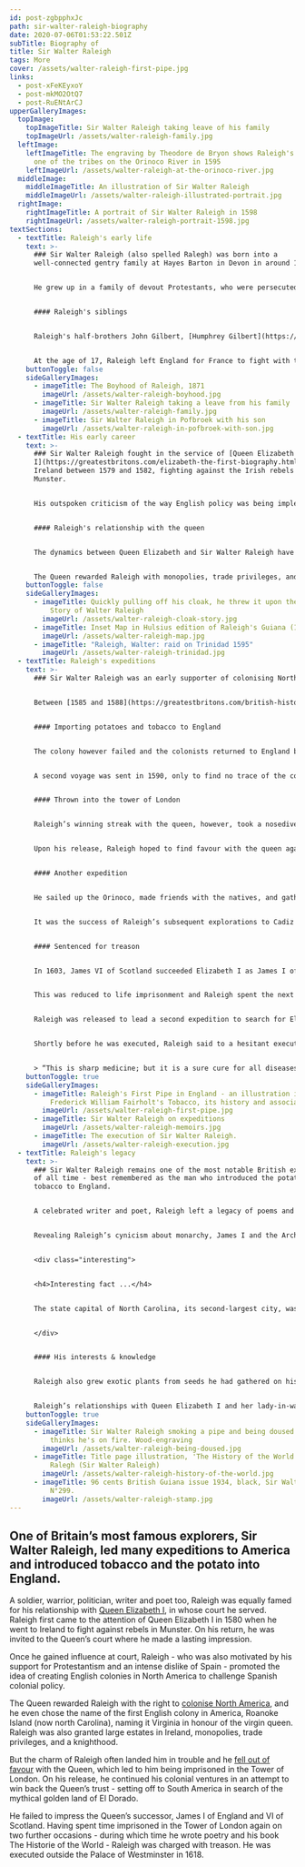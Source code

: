 ```yaml
---
id: post-zgbpphxJc
path: sir-walter-raleigh-biography
date: 2020-07-06T01:53:22.501Z
subTitle: Biography of
title: Sir Walter Raleigh
tags: More
cover: /assets/walter-raleigh-first-pipe.jpg
links:
  - post-xFeKEyxoY
  - post-mkMO2OtQ7
  - post-RuENtArCJ
upperGalleryImages:
  topImage:
    topImageTitle: Sir Walter Raleigh taking leave of his family
    topImageUrl: /assets/walter-raleigh-family.jpg
  leftImage:
    leftImageTitle: The engraving by Theodore de Bryon shows Raleigh's meeting with
      one of the tribes on the Orinoco River in 1595
    leftImageUrl: /assets/walter-raleigh-at-the-orinoco-river.jpg
  middleImage:
    middleImageTitle: An illustration of Sir Walter Raleigh
    middleImageUrl: /assets/walter-raleigh-illustrated-portrait.jpg
  rightImage:
    rightImageTitle: A portrait of Sir Walter Raleigh in 1598
    rightImageUrl: /assets/walter-raleigh-portrait-1598.jpg
textSections:
  - textTitle: Raleigh's early life
    text: >-
      ### Sir Walter Raleigh (also spelled Ralegh) was born into a
      well-connected gentry family at Hayes Barton in Devon in around 1552.


      He grew up in a family of devout Protestants, who were persecuted during the brief reign of Catholic Mary I (1553-8). From an early age Walter developed a dislike of Catholicism. Raleigh was the youngest of five sons of Catherine Champernowne and Walter Raleigh, both in their second marriages.


      #### Raleigh's siblings


      Raleigh's half-brothers John Gilbert, [Humphrey Gilbert](https://en.wikipedia.org/wiki/Humphrey_Gilbert), and Adrian Gilbert, and his brother [Carew Raleigh](https://en.wikipedia.org/wiki/Carew_Raleigh "Carew Raleigh") were also prominent during the reigns of Queen Elizabeth I and [King James I](https://en.wikipedia.org/wiki/James_VI_and_I). His half-brother Humphrey Gilbert was a prominent explorer and Member of Parliament, as was his brother Carew Raleigh.


      At the age of 17, Raleigh left England for France to fight with the Huguenots (French Protestants) in the Wars of Religion. In 1572, he attended Oriel College, Oxford, and studied law at the Middle Temple law college. During this time, he began his lifelong interest in writing poetry.
    buttonToggle: false
    sideGalleryImages:
      - imageTitle: The Boyhood of Raleigh, 1871
        imageUrl: /assets/walter-raleigh-boyhood.jpg
      - imageTitle: Sir Walter Raleigh taking a leave from his family
        imageUrl: /assets/walter-raleigh-family.jpg
      - imageTitle: Sir Walter Raleigh in Pofbroek with his son
        imageUrl: /assets/walter-raleigh-in-pofbroek-with-son.jpg
  - textTitle: His early career
    text: >-
      ### Sir Walter Raleigh fought in the service of [Queen Elizabeth
      I](https://greatestbritons.com/elizabeth-the-first-biography.html) in
      Ireland between 1579 and 1582, fighting against the Irish rebels in
      Munster.


      His outspoken criticism of the way English policy was being implemented in Ireland brought him to the attention of Queen Elizabeth, and he was invited to court in 1582. Charming the Queen with his valour and chivalry, Raleigh quickly became a firm favourite of the Queen’s.


      #### Raleigh's relationship with the queen


      The dynamics between Queen Elizabeth and Sir Walter Raleigh have been well documented, and legend has it that Raleigh once threw his cloak across a puddle so that the Queen could walk across without getting her feet wet.


      The Queen rewarded Raleigh with monopolies, trade privileges, and large estates in Ireland. In 1584 he became a Member of Parliament. The following year he was knighted and appointed warden of the tin mines of Cornwall and Devon. And in 1587, he was appointed captain of the Queen's Guard.
    buttonToggle: false
    sideGalleryImages:
      - imageTitle: Quickly pulling off his cloak, he threw it upon the ground. The
          Story of Walter Raleigh
        imageUrl: /assets/walter-raleigh-cloak-story.jpg
      - imageTitle: Inset Map in Hulsius edition of Raleigh's Guiana (1599)
        imageUrl: /assets/walter-raleigh-map.jpg
      - imageTitle: "Raleigh, Walter: raid on Trinidad 1595"
        imageUrl: /assets/walter-raleigh-trinidad.jpg
  - textTitle: Raleigh's expeditions
    text: >-
      ### Sir Walter Raleigh was an early supporter of colonising North America.


      Between [1585 and 1588](https://greatestbritons.com/british-history-timeline.html#8), Raleigh invested in a number of expeditions across the Atlantic, attempting to establish a colony near Roanoke, on the coast of what is now North Carolin, and name it “Virginia” in honour of the virgin queen, Elizabeth.


      #### Importing potatoes and tobacco to England


      The colony however failed and the colonists returned to England bringing with them potatoes and tobacco, two things unknown in Europe at the time. Potatoes were first grown on Raleigh’s estates in Ireland, and he has been credited with bringing potatoes and tobacco to Britain. He also popularised smoking at court.


      A second voyage was sent in 1590, only to find no trace of the colony. The settlement is now remembered as the "Lost Colony of Roanoke Island."


      #### Thrown into the tower of London


      Raleigh’s winning streak with the queen, however, took a nosedive in 1592 when it was discovered that he’d secretly married his lover, [Elizabeth ‘Bess’ Throckmorton](https://en.wikipedia.org/wiki/Elizabeth_Raleigh), a lady-in-waiting to [Queen Elizabeth I](https://greatestbritons.com/elizabeth-the-first-biography.html). Bess was already pregnant, which explained both the marriage and the secrecy. Enraged by their plotting behind her back, Elizabeth dismissed Bess and imprisoned both of them in the Tower of London. Walter was himself released after a few months, but banished from court for five years.


      Upon his release, Raleigh hoped to find favour with the queen again. During the time he was banned from the Queen’s Court, Raleigh led a few expeditions one of which was to Guiana (now Venezuela) in 1594 to search for El Dorado - the legendary land of gold.


      #### Another expedition


      He sailed up the Orinoco, made friends with the natives, and gathered stories about fabulous gold mines, however the expedition team, which included his brother Sir John Gilbert, failed to find the mysterious, El Dorado. Raleigh was able to discover some gold mines in South America, and did return to England with some gold. During the expedition, Raleigh also a celebrated writer, wrote The Discoverie of the Large, Rich and Beautiful Empyre of Guiana to promote colonialism.


      It was the success of Raleigh’s subsequent explorations to Cadiz and the Azores, against the Spaniards that reinstated him with the queen. He returned to the Queen’s Court in 1597, but his influence or power was not what it had once been.


      #### Sentenced for treason


      In 1603, James VI of Scotland succeeded Elizabeth I as James I of England. Raleigh’s dislike of Catholics and opposition to Spanish expansionism in South America were at odds with the King, who was keen to improve relations with Spain. The King disliked Raleigh, and that same year, Raleigh was accused of plotting against the King and sentenced to death.


      This was reduced to life imprisonment and Raleigh spent the next 12 years in the Tower of London, where he wrote several poems and the first volume of his 'The Historie of the World'. In spite of being held a prisoner at the Tower of London, Raleigh lived a comfortable lifestyle there with his family - his devoted wife Bess and their two sons, Walter and Carew. He also grew exotic plants there and practiced herbology, making herbal remedies from plants and other ingredients discovered on his expeditions.


      Raleigh was released to lead a second expedition to search for El Dorado in 1616. The expedition was a failure, and Raleigh also defied the king's instructions by attacking the Spanish. On his return to England, the original death sentence for treason was reinstated and on 29 October 1618, Raleigh was executed.


      Shortly before he was executed, Raleigh said to a hesitant executioner:


      > “This is sharp medicine; but it is a sure cure for all diseases. What dost thou fear? Strike, man, strike.”
    buttonToggle: true
    sideGalleryImages:
      - imageTitle: Raleigh's First Pipe in England - an illustration included in
          Frederick William Fairholt's Tobacco, its history and associations.
        imageUrl: /assets/walter-raleigh-first-pipe.jpg
      - imageTitle: Sir Walter Raleigh on expeditions
        imageUrl: /assets/walter-raleigh-memoirs.jpg
      - imageTitle: The execution of Sir Walter Raleigh.
        imageUrl: /assets/walter-raleigh-execution.jpg
  - textTitle: Raleigh's legacy
    text: >-
      ### Sir Walter Raleigh remains one of the most notable British explorers
      of all time - best remembered as the man who introduced the potato and
      tobacco to England.


      A celebrated writer and poet, Raleigh left a legacy of poems and books he had written during his imprisonment. With access to 500 books in the Tower of London’s library, he started working on his book The Historie of the World in 1614, the first five completed volumes of which were published that same year.


      Revealing Raleigh’s cynicism about monarchy, James I and the Archbishop of Canterbury, George Abbot, demanded copies to be seized and publication banned. Despite their efforts, the book became very popular and was reprinted many times during the 17th century.


      <div class="interesting">


      <h4>Interesting fact ...</h4>


      The state capital of North Carolina, its second-largest city, was named Raleigh in 1792, after the explorer sponsor of the [Roanoke Colony](https://en.wikipedia.org/wiki/Roanoke_Colony). In the city, a bronze statue, which has been moved around different locations within the city, was cast in honour of the city's namesake.


      </div>


      #### His interests & knowledge


      Raleigh also grew exotic plants from seeds he had gathered on his travels, which he grew in The Tower of London while imprisoned. He used the plants to create herbal medicines, which included his Balsam of Guiana, a potent medicinal cordial of strawberry water, and his ‘Great Cordial’ a mixture of 40 ingredients, including herbs, spices and powders of pearl, deer’s horn and ambergris (a secretion from a sperm whale’s intestines). With an interest in both herbology and alchemy, Raleigh shared this knowledge in The Historie of the World.


      Raleigh’s relationships with Queen Elizabeth I and her lady-in-waiting and his true love, [Elizabeth ‘Bess’ Throckmorton](https://en.wikipedia.org/wiki/Elizabeth_Raleigh) have intrigued historians for centuries, and has been the subject of the 1955 movie The Virgin Queen and the 2007 film, The Golden Age, starring Cate Blanchett as Queen Elizabeth I and Clive Owen as Raleigh.
    buttonToggle: true
    sideGalleryImages:
      - imageTitle: Sir Walter Raleigh smoking a pipe and being doused by a servant who
          thinks he's on fire. Wood-engraving
        imageUrl: /assets/walter-raleigh-being-doused.jpg
      - imageTitle: Title page illustration, 'The History of the World', by Walter
          Ralegh (Sir Walter Raleigh)
        imageUrl: /assets/walter-raleigh-history-of-the-world.jpg
      - imageTitle: 96 cents British Guiana issue 1934, black, Sir Walter Raleigh. SG
          N°299.
        imageUrl: /assets/walter-raleigh-stamp.jpg
---
```

## One of Britain’s most famous explorers, Sir Walter Raleigh, led many expeditions to America and introduced tobacco and the potato into England.

A soldier, warrior, politician, writer and poet too, Raleigh was equally famed for his relationship with [Queen Elizabeth I](https://greatestbritons.com/sir-walter-raleigh-biography.html#2), in whose court he served. Raleigh first came to the attention of Queen Elizabeth I in 1580 when he went to Ireland to fight against rebels in Munster. On his return, he was invited to the Queen’s court where he made a lasting impression.

Once he gained influence at court, Raleigh - who was also motivated by his support for Protestantism and an intense dislike of Spain - promoted the idea of creating English colonies in North America to challenge Spanish colonial policy.

The Queen rewarded Raleigh with the right to [colonise North America](https://greatestbritons.com/sir-walter-raleigh-biography.html#3), and he even chose the name of the first English colony in America, Roanoke Island (now north Carolina), naming it Virginia in honour of the virgin queen. Raleigh was also granted large estates in Ireland, monopolies, trade privileges, and a knighthood.

But the charm of Raleigh often landed him in trouble and he [fell out of favour](https://greatestbritons.com/sir-walter-raleigh-biography.html#4) with the Queen, which led to him being imprisoned in the Tower of London. On his release, he continued his colonial ventures in an attempt to win back the Queen’s trust - setting off to South America in search of the mythical golden land of El Dorado.

He failed to impress the Queen’s successor, James I of England and VI of Scotland. Having spent time imprisoned in the Tower of London again on two further occasions - during which time he wrote poetry and his book The Historie of the World - Raleigh was charged with treason. He was executed outside the Palace of Westminster in 1618.